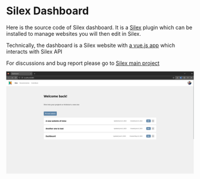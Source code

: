 # Silex Dashboard

Here is the source code of Silex dashboard. It is a [Silex](https://www.silex.me) plugin which can be installed to manage websites you will then edit in Silex.

Technically, the dashboard is a Silex website with [a vue.js app](https://vuejs.org/) which interacts with Silex API

For discussions and bug report please go to [Silex main project](https://github.com/silexlabs/Silex)

![Silex dashboard screenshot](./assets/silex-dashboard.png)

